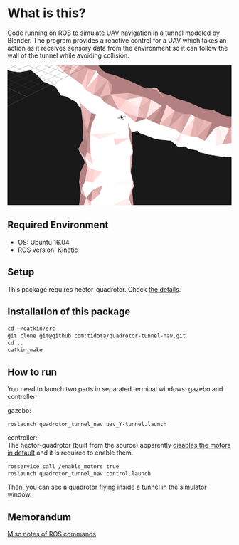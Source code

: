 # What is this?

Code running on ROS to simulate UAV navigation in a tunnel modeled by Blender.
The program provides a reactive control for a UAV which takes an action as it receives sensory data from the environment so it can follow the wall of the tunnel while avoiding collision.

![sim view](./img/result3.png)

## Required Environment
- OS: Ubuntu 16.04
- ROS version: Kinetic

## Setup
This package requires hector-quadrotor. Check [the details](SETUP.md).

## Installation of this package
```
cd ~/catkin/src
git clone git@github.com:tidota/quadrotor-tunnel-nav.git
cd ..
catkin_make
```

## How to run
You need to launch two parts in separated terminal windows: gazebo and controller.

gazebo:
```
roslaunch quadrotor_tunnel_nav uav_Y-tunnel.launch
```
controller:<br>
The hector-quadrotor (built from the source) apparently [disables the motors in default](https://answers.ros.org/question/256590/hector-quadcopter-not-responding-to-cmd_vel-messages/) and it is required to enable them.
```
rosservice call /enable_motors true
roslaunch quadrotor_tunnel_nav control.launch
```
Then, you can see a quadrotor flying inside a tunnel in the simulator window.

## Memorandum
[Misc notes of ROS commands](MEMORANDUM.md)

